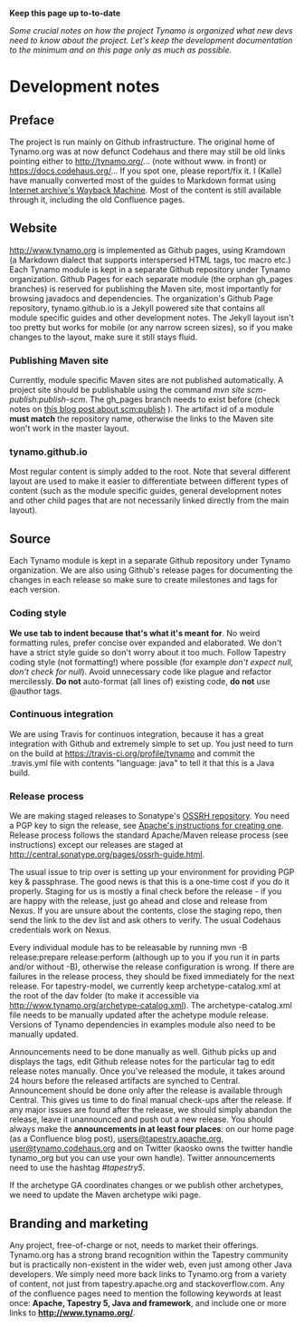 
**Keep this page up to-to-date**

*Some crucial notes on how the project Tynamo is organized what new devs need to know about the project.
Let's keep the development documentation to the minimum and on this page only as much as possible.*

# Development notes

## Preface

The project is run mainly on Github infrastructure. The original home of Tynamo.org was at now defunct Codehaus and there may still be old links pointing either to http://tynamo.org/... (note without www. in front) or https://docs.codehaus.org/... If you spot one, please report/fix it. I (Kalle) have manually converted most of the guides to Markdown format using [Internet archive's Wayback Machine](https://web.archive.org/web/20150506154000/http://tynamo.org/). Most of the content is still available through it, including the old Confluence pages.

## Website

<http://www.tynamo.org> is implemented as Github pages, using Kramdown (a Markdown dialect that supports interspersed HTML tags, toc macro etc.) Each Tynamo module is kept in a separate Github repository under Tynamo organization. Github Pages for each separate module (the orphan gh_pages branches) is reserved for publishing the Maven site, most importantly for browsing javadocs and dependencies. The organization's Github Page repository, tynamo.github.io is a Jekyll powered site that contains all module specific guides and other development notes. The Jekyll layout isn't too pretty but works for mobile (or any narrow screen sizes), so if you make changes to the layout, make sure it still stays fluid.

### Publishing Maven site

Currently, module specific Maven sites are not published automatically. A project site should be publishable using the command *mvn site scm-publish:publish-scm*. The gh_pages branch needs to exist before (check notes on [this blog post about scm:publish](http://blog.progs.be/517/publishing-javadoc-to-github-using-maven) ). The artifact id of a module **must match** the repository name, otherwise the links to the Maven site won't work in the master layout.

### tynamo.github.io

Most regular content is simply added to the root. Note that several different layout are used to make it easier to differentiate between different types of content (such as the module specific guides, general development notes and other child pages that are not necessarily linked directly from the main layout).

## Source

Each Tynamo module is kept in a separate Github repository under Tynamo organization. We are also using Github's release pages for documenting the changes in each release so make sure to create milestones and tags for each version.

### Coding style

**We use tab to indent because that's what it's meant for**. No weird formatting rules, prefer concise over expanded and elaborated. We don't have a strict style guide so don't worry about it too much. Follow Tapestry coding style (not formatting!) where possible (for example *don't expect null, don't check for null*). Avoid unnecessary code like plague and refactor mercilessly. **Do not** auto-format (all lines of) existing code, **do not** use @author tags.


### Continuous integration

We are using Travis for continuos integration, because it has a great integration with Github and extremely simple to set up. You just need to turn on the build at <https://travis-ci.org/profile/tynamo> and commit the .travis.yml file with contents "language: java" to tell it that this is a Java build.

### Release process

We are making staged releases to Sonatype's [OSSRH repository](http://central.sonatype.org/pages/ossrh-guide.html). You need a PGP key to sign the release, see [Apache's instructions for creating one](http://www.apache.org/dev/release-signing.html). Release process follows the standard Apache/Maven release process (see instructions) except our releases are staged at <http://central.sonatype.org/pages/ossrh-guide.html>.

The usual issue to trip over is setting up your environment for providing PGP key & passphrase. The good news is that this is a one-time cost if you do it properly. Staging for us is mostly a final check before the release - if you are happy with the release, just go ahead and close and release from Nexus. If you are unsure about the contents, close the staging repo, then send the link to the dev list and ask others to verify. The usual Codehaus credentials work on Nexus.

Every individual module has to be releasable by running mvn -B release:prepare release:perform (although up to you if you run it in parts and/or without -B), otherwise the release configuration is wrong. If there are failures in the release process, they should be fixed immediately for the next release. For tapestry-model, we currently keep archetype-catalog.xml at the root of the dav folder (to make it accessible via http://www.tynamo.org/archetype-catalog.xml). The archetype-catalog.xml file needs to be manually updated after the achetype module release. Versions of Tynamo dependencies in examples module also need to be manually updated.

Announcements need to be done manually as well. Github picks up and displays the tags, edit Github release notes for the particular tag to edit release notes manually. Once you've released the module, it takes around 24 hours before the released artifacts are synched to Central. Announcement should be done only after the release is available through Central. This gives us time to do final manual check-ups after the release. If any major issues are found after the release, we should simply abandon the release, leave it unannounced and push out a new release. You should always make the **announcements in at least four places**: on our home page (as a Confluence blog post), users@tapestry.apache.org, user@tynamo.codehaus.org and on Twitter (kaosko owns the twitter handle tynamo_org but you can use your own handle). Twitter announcements need to use the hashtag *#tapestry5*.

If the archetype GA coordinates changes or we publish other archetypes, we need to update the Maven archetype wiki page.

## Branding and marketing

Any project, free-of-charge or not, needs to market their offerings. Tynamo.org has a strong brand recognition within the Tapestry community but is practically non-existent in the wider web, even just among other Java developers. We simply need more back links to Tynamo.org from a variety of content, not just from tapestry.apache.org and stackoverflow.com. Any of the confluence pages need to mention the following keywords at least once: **Apache, Tapestry 5, Java and framework**, and include one or more links to **<http://www.tynamo.org/>**.